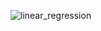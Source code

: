 ![linear_regression](https://user-images.githubusercontent.com/67749566/222881531-bd32dcb9-3789-4f31-b384-2f8b62c6d398.png)
